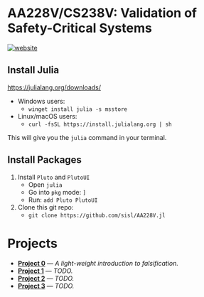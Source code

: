 # AA228V/CS238V: Validation of Safety-Critical Systems
[![website](https://img.shields.io/badge/website-stanford-b31b1b.svg)](https://aa228v.stanford.edu/)

## Install Julia
https://julialang.org/downloads/
- Windows users:
    - `winget install julia -s msstore`
- Linux/macOS users:
    - `curl -fsSL https://install.julialang.org | sh`

This will give you the `julia` command in your terminal.

## Install Packages
1. Install `Pluto` and `PlutoUI`
    - Open `julia`
    - Go into `pkg` mode: `]`
    - Run: `add Pluto PlutoUI`
1. Clone this git repo:
    - `git clone https://github.com/sisl/AA228V.jl`

# Projects
- **[Project 0](./projects/project0/README.md)** — _A light-weight introduction to falsification._
- **[Project 1](./projects/project1/README.md)** — _TODO._
- **[Project 2](./projects/project2/README.md)** — _TODO._
- **[Project 3](./projects/project3/README.md)** — _TODO._
